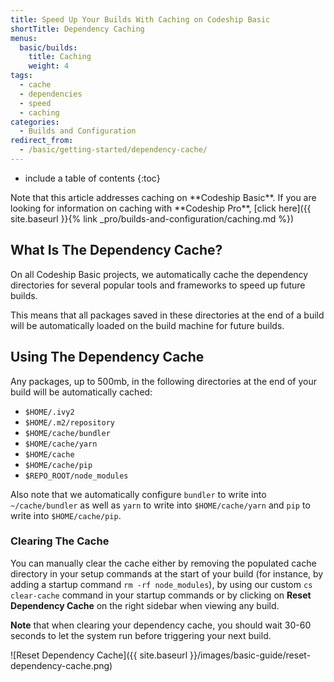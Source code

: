 ```yaml
---
title: Speed Up Your Builds With Caching on Codeship Basic
shortTitle: Dependency Caching
menus:
  basic/builds:
    title: Caching
    weight: 4
tags:
  - cache
  - dependencies
  - speed
  - caching
categories:
  - Builds and Configuration  
redirect_from:
  - /basic/getting-started/dependency-cache/
---
```


* include a table of contents
{:toc}

<div class="info-block">
Note that this article addresses caching on **Codeship Basic**. If you are looking for information on caching with **Codeship Pro**, [click here]({{ site.baseurl }}{% link _pro/builds-and-configuration/caching.md %})
</div>

## What Is The Dependency Cache?

On all Codeship Basic projects, we automatically cache the dependency directories for several popular tools and frameworks to speed up future builds.

This means that all packages saved in these directories at the end of a build will be automatically loaded on the build machine for future builds.

## Using The Dependency Cache

Any packages, up to 500mb, in the following directories at the end of your build will be automatically cached:

- `$HOME/.ivy2`
- `$HOME/.m2/repository`
- `$HOME/cache/bundler`
- `$HOME/cache/yarn`
- `$HOME/cache`
- `$HOME/cache/pip`
- `$REPO_ROOT/node_modules`

Also note that we automatically configure `bundler` to write into `~/cache/bundler` as well as `yarn` to write into `$HOME/cache/yarn` and `pip` to write into `$HOME/cache/pip`.

### Clearing The Cache

You can manually clear the cache either by removing the populated cache directory in your setup commands at the start of your build (for instance, by adding a startup command `rm -rf node_modules`), by using our custom `cs clear-cache` command in your startup commands or by clicking on **Reset Dependency Cache** on the right sidebar when viewing any build.

**Note** that when clearing your dependency cache, you should wait 30-60 seconds to let the system run before triggering your next build.

![Reset Dependency Cache]({{ site.baseurl }}/images/basic-guide/reset-dependency-cache.png)
